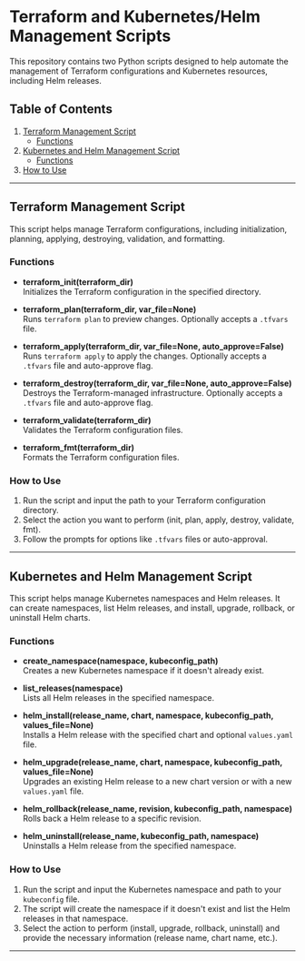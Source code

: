# Terraform and Kubernetes/Helm Management Scripts

This repository contains two Python scripts designed to help automate the management of Terraform configurations and Kubernetes resources, including Helm releases.

## Table of Contents

1. [Terraform Management Script](#terraform-management-script)
    - [Functions](#functions)
2. [Kubernetes and Helm Management Script](#kubernetes-and-helm-management-script)
    - [Functions](#functions-1)
3. [How to Use](#how-to-use)

---

## Terraform Management Script

This script helps manage Terraform configurations, including initialization, planning, applying, destroying, validation, and formatting.

### Functions

- **terraform_init(terraform_dir)**  
  Initializes the Terraform configuration in the specified directory.

- **terraform_plan(terraform_dir, var_file=None)**  
  Runs `terraform plan` to preview changes. Optionally accepts a `.tfvars` file.

- **terraform_apply(terraform_dir, var_file=None, auto_approve=False)**  
  Runs `terraform apply` to apply the changes. Optionally accepts a `.tfvars` file and auto-approve flag.

- **terraform_destroy(terraform_dir, var_file=None, auto_approve=False)**  
  Destroys the Terraform-managed infrastructure. Optionally accepts a `.tfvars` file and auto-approve flag.

- **terraform_validate(terraform_dir)**  
  Validates the Terraform configuration files.

- **terraform_fmt(terraform_dir)**  
  Formats the Terraform configuration files.

### How to Use

1. Run the script and input the path to your Terraform configuration directory.
2. Select the action you want to perform (init, plan, apply, destroy, validate, fmt).
3. Follow the prompts for options like `.tfvars` files or auto-approval.

---

## Kubernetes and Helm Management Script

This script helps manage Kubernetes namespaces and Helm releases. It can create namespaces, list Helm releases, and install, upgrade, rollback, or uninstall Helm charts.

### Functions

- **create_namespace(namespace, kubeconfig_path)**  
  Creates a new Kubernetes namespace if it doesn't already exist.

- **list_releases(namespace)**  
  Lists all Helm releases in the specified namespace.

- **helm_install(release_name, chart, namespace, kubeconfig_path, values_file=None)**  
  Installs a Helm release with the specified chart and optional `values.yaml` file.

- **helm_upgrade(release_name, chart, namespace, kubeconfig_path, values_file=None)**  
  Upgrades an existing Helm release to a new chart version or with a new `values.yaml` file.

- **helm_rollback(release_name, revision, kubeconfig_path, namespace)**  
  Rolls back a Helm release to a specific revision.

- **helm_uninstall(release_name, kubeconfig_path, namespace)**  
  Uninstalls a Helm release from the specified namespace.

### How to Use

1. Run the script and input the Kubernetes namespace and path to your `kubeconfig` file.
2. The script will create the namespace if it doesn't exist and list the Helm releases in that namespace.
3. Select the action to perform (install, upgrade, rollback, uninstall) and provide the necessary information (release name, chart name, etc.).

---

